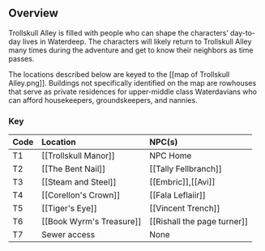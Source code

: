 ## Overview

Trollskull Alley is filled with people who can shape the characters’ day-to-day lives in Waterdeep. The characters will likely return to Trollskull Alley many times during the adventure and get to know their neighbors as time passes.

The locations described below are keyed to the [[map of Trollskull Alley.png]]. Buildings not specifically identified on the map are rowhouses that serve as private residences for upper-middle class Waterdavians who can afford housekeepers, groundskeepers, and nannies.

### Key

| Code | Location                 | NPC(s)                      |
| :--- | :---                     | :---                        |
| T1   | [[Trollskull Manor]]     | NPC Home                    |
| T2   | [[The Bent Nail]]        | [[Tally Fellbranch]]        |
| T3   | [[Steam and Steel]]      | [[Embric]],[[Avi]]          |
| T4   | [[Corellon's Crown]]     | [[Fala Leflaiir]]           |
| T5   | [[Tiger's Eye]]          | [[Vincent Trench]]          |
| T6   | [[Book Wyrm's Treasure]] | [[Rishall the page turner]] |
| T7   | Sewer access             | None                        |
